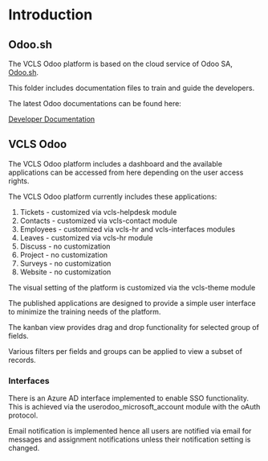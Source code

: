 # Introduction
## Odoo.sh

The VCLS Odoo platform is based on the cloud service of Odoo SA, [Odoo.sh](https://www.odoo.com/documentation/user/12.0/odoo_sh/documentation.html).

This folder includes documentation files to train and guide the developers.

The latest Odoo documentations can be found here:

[Developer Documentation](https://www.odoo.com/documentation/12.0/index.html)

## VCLS Odoo

The VCLS Odoo platform includes a dashboard and the available applications can be accessed from here depending on the user access rights.

The VCLS Odoo platform currently includes these applications:

1.	Tickets - customized via vcls-helpdesk module
2.	Contacts - customized via vcls-contact module
3.	Employees - customized via vcls-hr and vcls-interfaces modules
4.	Leaves - customized via vcls-hr module
5.	Discuss - no customization 
6.	Project - no customization
7.	Surveys - no customization
8.  Website - no customization

The visual setting of the platform is customized via the vcls-theme module

The published applications are designed to provide a simple user interface to minimize the training needs of the platform.

The kanban view provides drag and drop functionality for selected group of fields.

Various filters per fields and groups can be applied to view a subset of records.

### Interfaces

There is an Azure AD interface implemented to enable SSO functionality. 
This is achieved via the userodoo_microsoft_account module with the oAuth protocol.

Email notification is implemented hence all users are notified via email for messages and assignment notifications unless their notification setting is changed.
